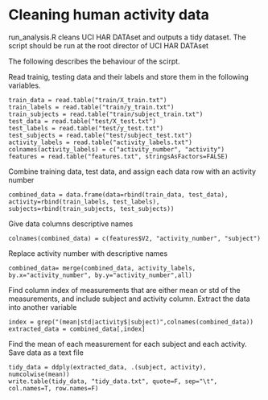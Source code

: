 Cleaning human activity data
========================================================
run_analysis.R cleans UCI HAR DATAset and outputs a tidy dataset. The script should be run at the root director of UCI HAR DATAset

The following describes the behaviour of the scirpt.

Read trainig, testing data and their labels and store them in the following variables.
```{r}
train_data = read.table("train/X_train.txt")
train_labels = read.table("train/y_train.txt")
train_subjects = read.table("train/subject_train.txt")
test_data = read.table("test/X_test.txt")
test_labels = read.table("test/y_test.txt")
test_subjects = read.table("test/subject_test.txt")
activity_labels = read.table("activity_labels.txt")
colnames(activity_labels) = c("activity_number", "activity")
features = read.table("features.txt", stringsAsFactors=FALSE)
```

Combine training data, test data, and assign each data row with an activity number
```{r}
combined_data = data.frame(data=rbind(train_data, test_data), activity=rbind(train_labels, test_labels), subjects=rbind(train_subjects, test_subjects))
```

Give data columns descriptive names
```{r}
colnames(combined_data) = c(features$V2, "activity_number", "subject")
```

Replace activity number with descriptive names
```{r}
combined_data= merge(combined_data, activity_labels, by.x="activity_number", by.y="activity_number",all)
```

Find column index of measurements that are either mean or std of the measurements, and include subject and activity column. Extract the data into another variable
```{r}
index = grep("(mean|std|activity$|subject)",colnames(combined_data))
extracted_data = combined_data[,index]
```

Find the mean of each measurement for each subject and each activity. Save data as a text file
```{r}
tidy_data = ddply(extracted_data, .(subject, activity), numcolwise(mean))
write.table(tidy_data, "tidy_data.txt", quote=F, sep="\t", col.names=T, row.names=F)
```